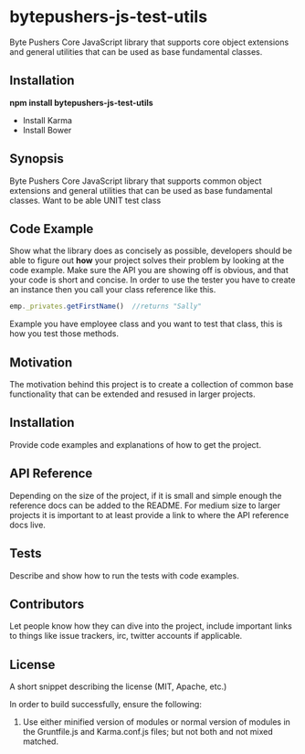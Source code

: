 # bytepushers-js-test-utils
Byte Pushers Core JavaScript library that supports core object extensions and general utilities that can be used as base
fundamental classes.

## Installation

**npm install bytepushers-js-test-utils**
- Install Karma
- Install Bower

## Synopsis

Byte Pushers Core JavaScript library that supports common object extensions and general utilities that can be used as base
fundamental classes. Want to be able UNIT test class

## Code Example

Show what the library does as concisely as possible, developers should be able to figure out **how** your project solves their problem by looking at the code example. Make sure the API you are showing off is obvious, and that your code is short and concise.
In order to use the tester you have to create an instance then you call your class reference like this.
```javascript
emp._privates.getFirstName()  //returns "Sally"
```
Example you have employee class and you want to test that class, this is how you test those methods.
## Motivation

The motivation behind this project is to create a collection of common base functionality that can be extended and resused 
in larger projects.

## Installation

Provide code examples and explanations of how to get the project.

## API Reference

Depending on the size of the project, if it is small and simple enough the reference docs can be added to the README. For medium size to larger projects it is important to at least provide a link to where the API reference docs live.

## Tests

Describe and show how to run the tests with code examples.

## Contributors

Let people know how they can dive into the project, include important links to things like issue trackers, irc, twitter accounts if applicable.

## License

A short snippet describing the license (MIT, Apache, etc.)



In order to build successfully, ensure the following:
  1.  Use either minified version of modules or normal version of modules in the Gruntfile.js and Karma.conf.js files;
      but not both and not mixed matched.